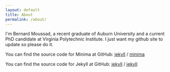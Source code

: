 ```yaml
---
layout: default
title: About
permalink: /about/
---
```


I'm Bernard Moussad, a recent graduate of Auburn University and a current PhD candidate at Virginia Polytechnic Institute. I just want my github site to update so please do it. 

You can find the source code for Minima at GitHub:
[jekyll][jekyll-organization] /
[minima](https://github.com/jekyll/minima)

You can find the source code for Jekyll at GitHub:
[jekyll][jekyll-organization] /
[jekyll](https://github.com/jekyll/jekyll)


[jekyll-organization]: https://github.com/jekyll
